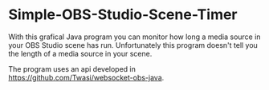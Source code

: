 # Simple-OBS-Studio-Scene-Timer
With this grafical Java program you can monitor how long a media source in your OBS Studio scene has run. 
Unfortunately this program doesn't tell you the length of a media source in your scene.

The program uses an api developed in https://github.com/Twasi/websocket-obs-java.
